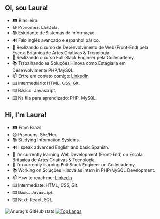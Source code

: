 ## Oi, sou Laura!
- 🛤 Brasileira.
- 😄 Pronomes: Ela/Dela.
- 📚 Estudante de Sistemas de Informação.
- 🔊 Falo inglês avançado e espanhol básico.
- 🌱 Realizando o curso de Desenvolvimento de Web (Front-End) pela Escola Britanica de Artes Criativas & Tecnologia.
- 📒 Realizando o curso Full-Stack Engineer pela Codecademy.
- 📚 Trabalhando na Soluções Hinova como Estágiaria em Desenvolvimento PHP/MySQL.
- 📫 Entre em contato comigo: [LinkedIn](https://www.linkedin.com/in/lauracacique/)
- ⌨️ Intermediário: HTML, CSS, Git.
- ⌨️ Básico: Javascript.
- ⌨️ Na fila para aprendizado: PHP, MySQL.


## Hi, I'm Laura!
- 🛤 From Brazil.
- 😄 Pronouns: She/Her.
- 📚 Studying Information Systems.
- 🔊 I speak advanced English and basic Spanish.
- 🌱 I’m currently learning Web Development (Front-End) on Escola Britanica de Artes Criativas & Tecnologia.
- 📒 I'm currently learning Full-Stack Engineer on Codecademy.
- 📚 Working on Soluções Hinova as intern in PHP/MySQL Development. 
- 📫 How to reach me: [LinkedIn](https://www.linkedin.com/in/lauracacique/)
- ⌨️ Intermediate: HTML, CSS, Git.
- ⌨️ Basic: Javascript.
- ⌨️ Next: React, SQL.


![Anurag's GitHub stats](https://github-readme-stats.vercel.app/api?username=lauravitalc&theme=radical&show_icons=true) [![Top Langs](https://github-readme-stats.vercel.app/api/top-langs/?username=lauravitalc&layout=compact&theme=radical)](https://github.com/anuraghazra/github-readme-stats)

